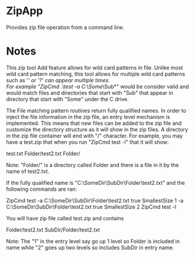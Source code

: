 # ZipApp
Provides zip file operation from a command line.   


# Notes

This zip tool Add feature allows for wild card patterns in file.   Unlike most wild card pattern matching, this tool allows for multiple wild card patterns such as '*' or '?' can appear multiple times.  
For example "ZipCmd .\test -a C:\Some*\Sub*" would be consider valid and would match files and directories that start with "Sub" that appear in directory that start with "Some" under the C drive. 

The File matching pattern routines return fully qualified names. In order to inject the file information in the zip file, an entry level mechanism is implemented.  This means that new files can be added
to the zip file and customize the directory structure as it will show in the zip files.  A directory in the zip file container will end with "/" character.   For example, you may have a test.zip that when you run
"ZipCmd test -l" that it will show:

test.txt 
Folder/test2.txt
Folder/

Note: "Folder/" is a directory called Folder and there is a file in it by the name of test2.txt.

If the fully qualified name is "C:\SomeDir\SubDir\Folder\test2.txt" and the following commands are ran:

ZipCmd test -a C:\SomeDir\SubDir\Folder\test2.txt true SmallestSize 1 -a C:\SomeDir\SubDir\Folder\test2.txt true SmallestSize 2
ZipCmd test -l

You will have zip file called test.zip and contains

Folder/test2.txt
SubDir/Folder/test2.txt

Note: The "1" in the entry level say go up 1 level so Folder is included in name while "2" goes up two levels so includes SubDir in entry name.

